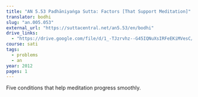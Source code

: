 ```yaml
---
title: "AN 5.53 Padhāniyaṅga Sutta: Factors [That Support Meditation]"
translator: bodhi
slug: "an.005.053"
external_url: "https://suttacentral.net/an5.53/en/bodhi"
drive_links:
  - "https://drive.google.com/file/d/1_-TJzrvhz--G45IQNuXsIRFeEKiMVesC/view?usp=drivesdk"
course: sati
tags:
  - problems
  - an
year: 2012
pages: 1
---
```


Five conditions that help meditation progress smoothly.

